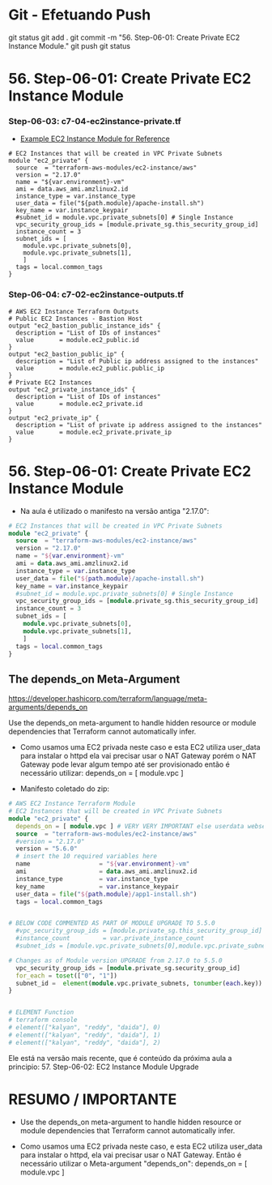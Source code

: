 
# ############################################################################
# ############################################################################
# ############################################################################
# Git - Efetuando Push

git status
git add .
git commit -m "56. Step-06-01: Create Private EC2 Instance Module."
git push
git status



# ############################################################################
# ############################################################################
# ############################################################################
# 56. Step-06-01: Create Private EC2 Instance Module

### Step-06-03: c7-04-ec2instance-private.tf

- [Example EC2 Instance Module for Reference](https://registry.terraform.io/modules/terraform-aws-modules/ec2-instance/aws/latest/examples/basic)

```t
# EC2 Instances that will be created in VPC Private Subnets
module "ec2_private" {
  source  = "terraform-aws-modules/ec2-instance/aws"
  version = "2.17.0"
  name = "${var.environment}-vm"
  ami = data.aws_ami.amzlinux2.id 
  instance_type = var.instance_type
  user_data = file("${path.module}/apache-install.sh")
  key_name = var.instance_keypair
  #subnet_id = module.vpc.private_subnets[0] # Single Instance
  vpc_security_group_ids = [module.private_sg.this_security_group_id]    
  instance_count = 3
  subnet_ids = [
    module.vpc.private_subnets[0], 
    module.vpc.private_subnets[1],
    ]
  tags = local.common_tags
}
```

### Step-06-04: c7-02-ec2instance-outputs.tf

```t
# AWS EC2 Instance Terraform Outputs
# Public EC2 Instances - Bastion Host
output "ec2_bastion_public_instance_ids" {
  description = "List of IDs of instances"
  value       = module.ec2_public.id
}
output "ec2_bastion_public_ip" {
  description = "List of Public ip address assigned to the instances"
  value       = module.ec2_public.public_ip
}
# Private EC2 Instances
output "ec2_private_instance_ids" {
  description = "List of IDs of instances"
  value       = module.ec2_private.id
}
output "ec2_private_ip" {
  description = "List of private ip address assigned to the instances"
  value       = module.ec2_private.private_ip
}
```






# ############################################################################
# ############################################################################
# ############################################################################
# 56. Step-06-01: Create Private EC2 Instance Module

- Na aula é utilizado o manifesto na versão antiga "2.17.0":

```tf
# EC2 Instances that will be created in VPC Private Subnets
module "ec2_private" {
  source  = "terraform-aws-modules/ec2-instance/aws"
  version = "2.17.0"
  name = "${var.environment}-vm"
  ami = data.aws_ami.amzlinux2.id 
  instance_type = var.instance_type
  user_data = file("${path.module}/apache-install.sh")
  key_name = var.instance_keypair
  #subnet_id = module.vpc.private_subnets[0] # Single Instance
  vpc_security_group_ids = [module.private_sg.this_security_group_id]    
  instance_count = 3
  subnet_ids = [
    module.vpc.private_subnets[0], 
    module.vpc.private_subnets[1],
    ]
  tags = local.common_tags
}
```




## The depends_on Meta-Argument

<https://developer.hashicorp.com/terraform/language/meta-arguments/depends_on>

Use the depends_on meta-argument to handle hidden resource or module dependencies that Terraform cannot automatically infer.





- Como usamos uma EC2 privada neste caso
e esta EC2 utiliza user_data para instalar o httpd
ela vai precisar usar o NAT Gateway
porém o NAT Gateway pode levar algum tempo até ser provisionado
então é necessário utilizar:
depends_on = [ module.vpc ]



- Manifesto coletado do zip:

~~~~tf
# AWS EC2 Instance Terraform Module
# EC2 Instances that will be created in VPC Private Subnets
module "ec2_private" {
  depends_on = [ module.vpc ] # VERY VERY IMPORTANT else userdata webserver provisioning will fail
  source  = "terraform-aws-modules/ec2-instance/aws"
  #version = "2.17.0"
  version = "5.6.0"
  # insert the 10 required variables here
  name                   = "${var.environment}-vm"
  ami                    = data.aws_ami.amzlinux2.id
  instance_type          = var.instance_type
  key_name               = var.instance_keypair
  user_data = file("${path.module}/app1-install.sh")
  tags = local.common_tags


# BELOW CODE COMMENTED AS PART OF MODULE UPGRADE TO 5.5.0
  #vpc_security_group_ids = [module.private_sg.this_security_group_id]    
  #instance_count         = var.private_instance_count
  #subnet_ids = [module.vpc.private_subnets[0],module.vpc.private_subnets[1] ]

# Changes as of Module version UPGRADE from 2.17.0 to 5.5.0
  vpc_security_group_ids = [module.private_sg.security_group_id]
  for_each = toset(["0", "1"])
  subnet_id =  element(module.vpc.private_subnets, tonumber(each.key))
}


# ELEMENT Function
# terraform console 
# element(["kalyan", "reddy", "daida"], 0)
# element(["kalyan", "reddy", "daida"], 1)
# element(["kalyan", "reddy", "daida"], 2)
~~~~


Ele está na versão mais recente, que é conteúdo da próxima aula a principio:
57. Step-06-02: EC2 Instance Module Upgrade






# ############################################################################
# ############################################################################
# ############################################################################
# RESUMO / IMPORTANTE

- Use the depends_on meta-argument to handle hidden resource or module dependencies that Terraform cannot automatically infer.

- Como usamos uma EC2 privada neste caso, e esta EC2 utiliza user_data para instalar o httpd, ela vai precisar usar o NAT Gateway. Então é necessário utilizar o Meta-argument "depends_on":
depends_on = [ module.vpc ]